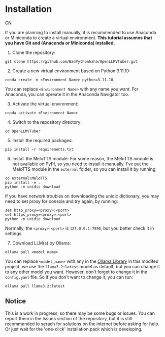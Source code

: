 # Installation
[CN](./install_CN.md)

If you are planning to install manually, it is recommended to use Anaconda or Miniconda to create a virtual environment.
**This tutorial assumes that you have Git and (Anaconda or Miniconda) installed.**

1. Clone the repository:
```batch
git clone https://github.com/BadPythonhaha/OpenLLMVTuber.git
```
2. Create a new virtual environment based on Python 3.11.10:
```batch
conda create -n <Environment Name> python=3.11.10
```
You can replace `<Environment Name>` with any name you want.
For Anaconda, you can opreate it in the Anaconda Navigator too.

3. Activate the virtual environment:
```batch
conda activate <Environment Name>
```
4. Switch to the repository directory:
```batch
cd OpenLLMVTuber
```
5. Install the required packages:
```batch
pip install -r requirements.txt
```
6. Install the MeloTTS module:
For some reason, the MeloTTS module is not available on PyPI, so you need to install it manually. I've put the MeloTTS module in the `external` folder, so you can install it by running:
```batch
cd external\MeloTTS
pip install -e .
python -m unidic download
```
If you have network troubles on downloading the unidic dictionary, you may need to set proxy for console and try again, by running:
```batch
set http_proxy=<proxy>:<port>
set https_proxy=<proxy>:<port>
python -m unidic download
```
Normally, the `<proxy>:<port>` is `127.0.0.1:7890`, but you better check it in settings.

7. Download LLM(s) by Ollama:
```batch
ollama pull <model_name>
```
You can replace `<model_name>` with any in the [Ollama Library](https://ollama.com/library)
In this modifed project, we use the `llama3.2:latest` model as default, but you can change it to any other model you want. However, don't forget to change it in the `config.yaml` file. So if you don't want to change it, you can run:
```batch
ollama pull llama3.2:latest
```

## Notice
This is a work in progress, so there may be some bugs or issues. You can report them in the Issues section of the repository, but it is still recommended to serach for solutions on the internet before asking for help.
Or just wait for the 'one-click' installation pack which is developing.